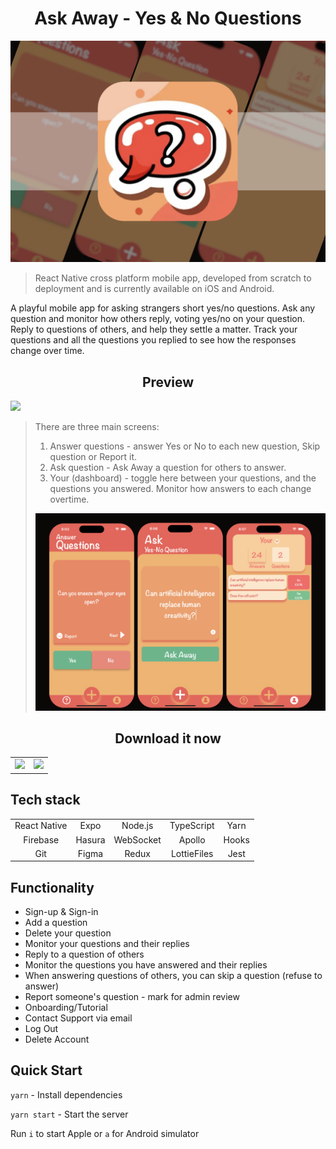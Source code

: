 # <div align="center">Ask Away - Yes & No Questions</div> 

![Ask Away](assets/images/logo.png)

> React Native cross platform mobile app, developed from scratch to 
> deployment and is currently available on iOS and Android.  

A playful mobile app for asking strangers short yes/no questions. Ask any question and monitor how others reply, voting yes/no on your question. Reply to questions of others, and help they settle a matter. Track your questions and all the questions you replied to see how the responses change over time. 

## <div align="center">Preview</div>

<img src="https://d1gvesvnsl1na6.cloudfront.net/u0j0ie%2Fpreview%2F56103859%2Fmain_large.gif?response-content-disposition=inline%3Bfilename%3D%22main_large.gif%22%3B&response-content-type=image%2Fgif&Expires=1708453737&Signature=fSUkwikDCmyB27LVu8gBtSEGwEkm~ixywyquU2FaRamPtJeqBeowBArfzSkqjyDV2sgZAqavxzEOcuJzW2V~K688sZjbnq5i1zLMVdrgqBeLsaqs0cYTnJ5Z27uqSpF~KqaAERWfbykqT87PiBGWzm4el50cuFJMqzXJm6Msm0RzSDf6spq4yh5qEad5lgoo8H9eKpvVLbDyMTt9TKlpNowLSdta5FrpPy8CPNbFzJ1NlRy9i4y4ONZ~KskdXp59JXcVTdZCM7Q2xbTiLDpELW1pkUh0qs1swZxfHak5l1j4AW-tE4WWbzQ~xnp-lt6uNgfdGGh~l8SgZEntz2Y3Yw__&Key-Pair-Id=APKAJT5WQLLEOADKLHBQ">
 
    
> There are three main screens:
>    1) Answer questions - answer Yes or No to each new question, Skip question or Report it. 
>    3) Ask question - Ask Away a question for others to answer.
>    4) Your (dashboard) - toggle here between your questions, and the questions you answered. Monitor how answers to each change overtime.
>
> ![Screenshot](assets/images/Screenshot.png) 



## <div align="center">Download it now</div>
<table align="center" width="100%">
    <tr>
        <td align="left"> <a href="https://apps.apple.com/us/app/ask-away-yes-no-questions/id6447141953"><img 
                                                                                                             style="width:200px"src="https://camo.githubusercontent.com/8ac4aa5670d3a1d9052364efa897975594cbc032bf54fdfaa4bd372f818485c8/68747470733a2f2f7777772e616f6532636f6d70616e696f6e2e636f6d2f6170702d627574746f6e2d706c61792d73746f72652e706e67"></a></td>
        <td align="right"><a href="https://play.google.com/store/apps/details?id=com.padverbny.qapp"><img                                                                                                     style="width:200px"src="https://camo.githubusercontent.com/81484ee49aac4db0db2b15ffd7b1f7597b10b4566d2d9f7290d1859ace2c064e/68747470733a2f2f7777772e616f6532636f6d70616e696f6e2e636f6d2f6170702d627574746f6e2d6170702d73746f72652e706e67"></a></td>
    </tr>
</table>

## Tech stack

<div >
    <table>
        <tr>
            <td align="center"> React Native</td>
            <td align="center"> Expo</td>
            <td align="center"> Node.js</td>
            <td align="center"> TypeScript</td>
            <td align="center"> Yarn</td>
        </tr>
        <tr>
            <td align="center"> Firebase</td>
            <td align="center"> Hasura</td>
            <td align="center"> WebSocket</td>
            <td align="center"> Apollo</td>
            <td align="center"> Hooks</td>
        </tr>
        <tr>
            <td align="center"> Git</td>
            <td align="center"> Figma</td>
            <td align="center"> Redux</td>
            <td align="center"> LottieFiles</td>
            <td align="center"> Jest</td>
        </tr>
    </table>
</div>

## Functionality

- Sign-up & Sign-in
- Add a question
- Delete your question
- Monitor your questions and their replies
- Reply to a question of others
- Monitor the questions you have answered and their replies
- When answering questions of others, you can skip a question (refuse to answer)
- Report someone's question - mark for admin review
- Onboarding/Tutorial
- Contact Support via email
- Log Out
- Delete Account

## Quick Start

`yarn` - Install dependencies 

`yarn start` - Start the server

Run `i` to start Apple or `a` for Android simulator
